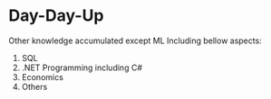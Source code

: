 # Day-Day-Up
Other knowledge accumulated except ML
Including bellow aspects:

1. SQL 
2. .NET Programming including C#
3. Economics 
4. Others
